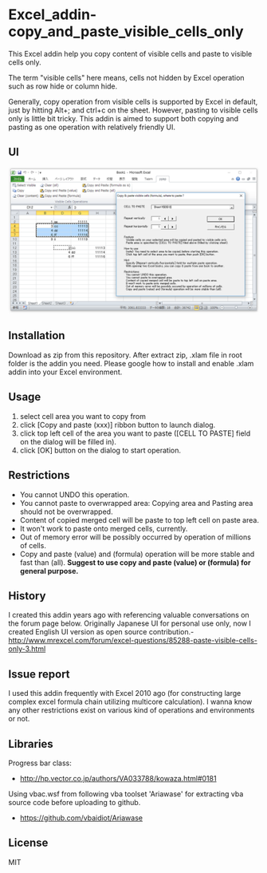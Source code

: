 # Excel_addin-copy_and_paste_visible_cells_only

This Excel addin help you copy content of visible cells and paste to visible cells only.

The term "visible cells" here means, cells not hidden by Excel operation such as row hide or column hide.

Generally, copy operation from visible cells is supported by Excel in default, just by hitting Alt+; and ctrl+c on the sheet. However, pasting to visible cells only is little bit tricky. This addin is aimed to support both copying and pasting as one operation with relatively friendly UI.

## UI
![UI image](img/ui.png "UI image")

## Installation  
Download as zip from this repository. After extract zip, .xlam file in root folder is the addin you need. Please google how to install and enable .xlam addin into your Excel environment.

## Usage
1. select cell area you want to copy from
2. click [Copy and paste (xxx)] ribbon button to launch dialog.
3. click top left cell of the area you want to paste ([CELL TO PASTE] field on the dialog will be filled in).
4. click [OK] button on the dialog to start operation.

## Restrictions
- You cannot UNDO this operation.
- You cannot paste to overwrapped area: Copying area and Pasting area should not be overwrapped.
- Content of copied merged cell will be paste to top left cell on paste area.
- It won't work to paste onto merged cells, currently.
- Out of memory error will be possibly occurred by operation of millions of cells.
- Copy and paste (value) and (formula) operation will be more stable and fast than (all). **Suggest to use copy and paste (value) or (formula) for general purpose.**

## History  
I created this addin years ago with referencing valuable conversations on the forum page below. Originally Japanese UI for personal use only, now I created English UI version as open source contribution.- http://www.mrexcel.com/forum/excel-questions/85288-paste-visible-cells-only-3.html

## Issue report
I used this addin frequently with Excel 2010 ago (for constructing large complex excel formula chain utilizing multicore calculation). I wanna know any other restrictions exist on various kind of operations and environments or not.

## Libraries
Progress bar class:
- http://hp.vector.co.jp/authors/VA033788/kowaza.html#0181

Using vbac.wsf from following vba toolset 'Ariawase' for extracting vba source code before uploading to github.
- https://github.com/vbaidiot/Ariawase  

## License
MIT
